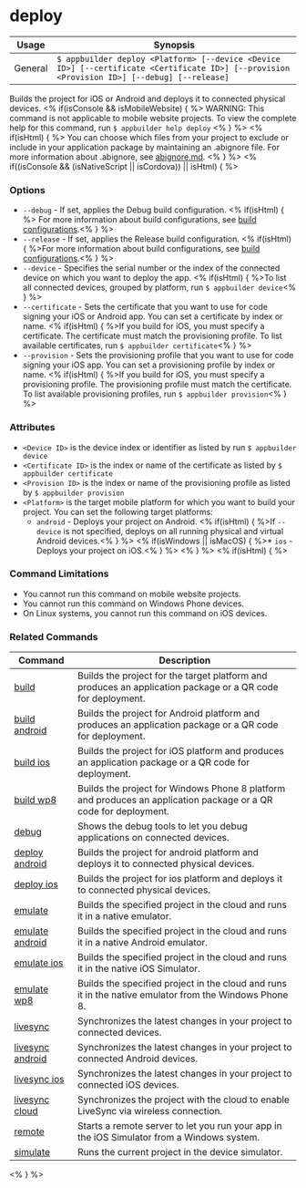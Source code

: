 deploy
==========

Usage | Synopsis
------|-------
General | `$ appbuilder deploy <Platform> [--device <Device ID>] [--certificate <Certificate ID>] [--provision <Provision ID>] [--debug] [--release]`

Builds the project for iOS or Android and deploys it to connected physical devices. 
<% if(isConsole && isMobileWebsite) { %>
WARNING: This command is not applicable to mobile website projects. To view the complete help for this command, run `$ appbuilder help deploy`
<% } %> 
<% if(isHtml) { %>
You can choose which files from your project to exclude or include in your application package by maintaining an .abignore file. For more information about .abignore, see [abignore.md](https://github.com/Icenium/icenium-cli/blob/release/ABIGNORE.md).
<% } %> 
<% if((isConsole && (isNativeScript || isCordova)) || isHtml) { %>
### Options
* `--debug` - If set, applies the Debug build configuration. <% if(isHtml) { %> For more information about build configurations, see [build configurations](http://docs.telerik.com/platform/appbuilder/build-configurations/overview).<% } %>
* `--release` - If set, applies the Release build configuration. <% if(isHtml) { %>For more information about build configurations, see [build configurations](http://docs.telerik.com/platform/appbuilder/build-configurations/overview).<% } %>
* `--device` - Specifies the serial number or the index of the connected device on which you want to deploy the app. <% if(isHtml) { %>To list all connected devices, grouped by platform, run `$ appbuilder device`<% } %>  
* `--certificate` - Sets the certificate that you want to use for code signing your iOS or Android app. You can set a certificate by index or name. <% if(isHtml) { %>If you build for iOS, you must specify a certificate. The certificate must match the provisioning profile. To list available certificates, run `$ appbuilder certificate`<% } %> 
* `--provision` - Sets the provisioning profile that you want to use for code signing your iOS app. You can set a provisioning profile by index or name. <% if(isHtml) { %>If you build for iOS, you must specify a provisioning profile. The provisioning profile must match the certificate. To list available provisioning profiles, run `$ appbuilder provision`<% } %> 

### Attributes
* `<Device ID>` is the device index or identifier as listed by run `$ appbuilder device`
* `<Certificate ID>` is the index or name of the certificate as listed by `$ appbuilder certificate`
* `<Provision ID>` is the index or name of the provisioning profile as listed by `$ appbuilder provision`
* `<Platform>` is the target mobile platform for which you want to build your project. You can set the following target platforms:
    * `android` - Deploys your project on Android. <% if(isHtml) { %>If `--device` is not specified, deploys on all running physical and virtual Android devices.<% } %> 
	<% if(isWindows || isMacOS) { %>* `ios` - Deploys your project on iOS.<% } %> 
<% } %> 
<% if(isHtml) { %> 
### Command Limitations

* You cannot run this command on mobile website projects.
* You cannot run this command on Windows Phone devices.
* On Linux systems, you cannot run this command on iOS devices.

### Related Commands

Command | Description
----------|----------
[build](build.html) | Builds the project for the target platform and produces an application package or a QR code for deployment.
[build android](build-android.html) | Builds the project for Android platform and produces an application package or a QR code for deployment.
[build ios](build-ios.html) | Builds the project for iOS platform and produces an application package or a QR code for deployment.
[build wp8](build-wp8.html) | Builds the project for Windows Phone 8 platform and produces an application package or a QR code for deployment.
[debug](debug.html) | Shows the debug tools to let you debug applications on connected devices.
[deploy android](deploy-android.html) | Builds the project for android platform and deploys it to connected physical devices.
[deploy ios](deploy-ios.html) | Builds the project for ios platform and deploys it to connected physical devices.
[emulate](emulate.html) | Builds the specified project in the cloud and runs it in a native emulator.
[emulate android](emulate-android.html) | Builds the specified project in the cloud and runs it in a native Android emulator.
[emulate ios](emulate-ios.html) | Builds the specified project in the cloud and runs it in the native iOS Simulator.
[emulate wp8](emulate-wp8.html) | Builds the specified project in the cloud and runs it in the native emulator from the Windows Phone 8.
[livesync](livesync.html) | Synchronizes the latest changes in your project to connected devices.
[livesync android](livesync-android.html) | Synchronizes the latest changes in your project to connected Android devices.
[livesync ios](livesync-ios.html) | Synchronizes the latest changes in your project to connected iOS devices.
[livesync cloud](livesync-cloud.html) | Synchronizes the project with the cloud to enable LiveSync via wireless connection.
[remote](remote.html) | Starts a remote server to let you run your app in the iOS Simulator from a Windows system.
[simulate](simulate.html) | Runs the current project in the device simulator.
<% } %>